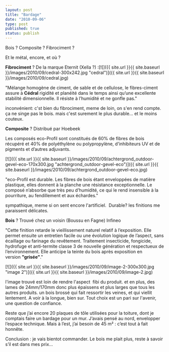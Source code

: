 ```yaml
---
layout: post
title: "Bardage"
date: "2010-09-06"
type: post
published: true
status: publish
---
```


Bois ? Composite ? Fibrociment ?

Et le métal, encore, et où ?

**Fibrociment** ? De la marque Eternit (Xella ?) :[![]({{ site.url }}{{ site.baseurl }}/images/2010/09/cedral-300x242.jpg "cedral")]({{ site.url }}{{ site.baseurl }}/images/2010/09/cedral.jpg)

"Mélange homogène de ciment, de sable et de cellulose, le fibres-ciment assure à **Cédral** rigidité et planéité dans le temps ainsi qu’une excellente stabilité dimensionnelle. Il résiste à l’humidité et ne gonfle pas."

inconvénient: c'st bien du fibrociment, meme de loin, on s'en rend compte. ça ne singe pas le bois. mais c'est surement le plus durable... et le moins couteux.

**Composite** ? Distribué par Hoebeek

Les composés eco-Profil sont constitués de 60% de fibres de bois récupéré et 40% de polyéthylène ou polypropylène, d’inhibiteurs UV et de pigments et d’autres adjuvants.

[![]({{ site.url }}{{ site.baseurl }}/images/2010/09/achtergrond_outdoor-gevel-eco-170x300.jpg "achtergrond_outdoor-gevel-eco")]({{ site.url }}{{ site.baseurl }}/images/2010/09/achtergrond_outdoor-gevel-eco.jpg)

"eco-Profil est durable. Les fibres de bois étant enveloppées de matière plastique, elles donnent à la planche une résistance exceptionnelle. Le composé n’absorbe que très peu d’humidité, ce qui le rend insensible à la pourriture, au fendillement et aux échardes."

sympathique, meme si on sent encore l'artificiel.  Durable? les finitions me paraissent délicates.

**Bois** ? Trouvé chez un voisin (Boussu en Fagne) Infineo

"Cette finition retarde le vieillissement naturel relatif à l’exposition. Elle permet ensuite un entretien facile ou une évolution logique de l’aspect, sans écaillage ou farinage du revêtement. Traitement insecticide, fongicide, hydrofuge et anti-termite classe 3 de nouvelle génération et respectueux de l’environnement. Elle anticipe la teinte du bois après exposition en version **"grisée"**."

[![]({{ site.url }}{{ site.baseurl }}/images/2010/09/image-2-300x300.jpg "image 2")]({{ site.url }}{{ site.baseurl }}/images/2010/09/image-2.jpg)

l'image trouvé est loin de rendre l'aspect  fibi du produit. et en plus, des lames de 24mm/170mm donc plus épaissens et plus larges que tous les autres produits. un bois brossé qui fait ressortir les veines, et qui viellit lentement. A voir à la longue, bien sur. Tout choix est un pari sur l'avenir, une question de confiance.

Reste que j’ai encore 20 plaques de tôle utilisées pour la toiture, dont je comptais faire un bardage pour un mur. J’avais pensé au nord, envelopper l’espace technique. Mais à l’est, j’ai besoin de 45 m² : c’est tout à fait honnête.

Conclusion : je vais bientot commander. Le bois me plait plus, reste à savoir s’il est dans mes prix…

